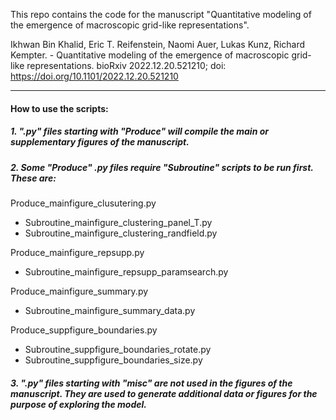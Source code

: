 This repo contains the code for the manuscript "Quantitative modeling of the emergence of macroscopic grid-like representations".

Ikhwan Bin Khalid, Eric T. Reifenstein, Naomi Auer, Lukas Kunz, Richard Kempter. - Quantitative modeling of the emergence of macroscopic grid-like representations. bioRxiv 2022.12.20.521210; doi: https://doi.org/10.1101/2022.12.20.521210

---
#### How to use the scripts:

##### 1. ".py" files starting with "Produce" will compile the main or supplementary figures of the manuscript.

##### 2. Some "Produce" .py files require "Subroutine" scripts to be run first. These are:

Produce_mainfigure_clusutering.py
- Subroutine_mainfigure_clustering_panel_T.py
- Subroutine_mainfigure_clustering_randfield.py

Produce_mainfigure_repsupp.py
- Subroutine_mainfigure_repsupp_paramsearch.py

Produce_mainfigure_summary.py
- Subroutine_mainfigure_summary_data.py

Produce_suppfigure_boundaries.py
- Subroutine_suppfigure_boundaries_rotate.py
- Subroutine_suppfigure_boundaries_size.py

##### 3. ".py" files starting with "misc" are not used in the figures of the manuscript. They are used to generate additional data or figures for the purpose of exploring the model.